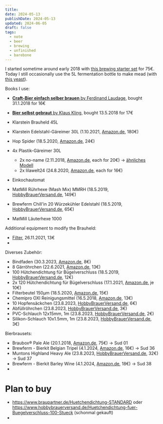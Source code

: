```yaml
---
title: 
date: 2024-05-13
publishDate: 2024-05-13
updated: 2024-06-05
draft: false
tags:
  - note
  - beer
  - brewing
  - unfinished
  - barebone
---
```


I started sometime around early 2018 with [this brewing starter set](https://www.amazon.de/gp/product/B01BFHWO9G/) for 75€. Today I still occasionally use the 5L fermentation bottle to make mead (with [this yeast](https://www.amazon.de/gp/product/B087PQ8ZKM/)).

Books I use: 
- [**Craft-Bier einfach selber brauen** by Ferdinand Laudage](https://www.amazon.de/Craft-Bier-einfach-selber-brauen-yourself/dp/3818600058/), bought 31.1.2018 for 16€
- [**Bier selbst gebraut** by Klaus Kling](https://www.amazon.de/gp/product/3895335509/), bought 13.5.2018 for 17€

- Klarstein Brauheld 45L
- Klarstein Edelstahl-Gäreimer 30L (1.10.2021, [Amazon.de](https://www.amazon.de/gp/product/B07TYPN4RJ/), 180€)
- Hop Spider (18.5.2020, [Amazon.de](https://www.amazon.de/gp/product/B07DP37CDH/), 24€)
- 4x Plastik-Gäreimer 30L
	- 2x no-name (2.11.2018, [Amazon.de](https://www.amazon.de/gp/product/B005F9UONE/), each for 20€) -> [ähnliches Modell](https://www.amazon.de/G%C3%A4reimer-G%C3%A4rr%C3%B6hrchen-Ablasshahn-G%C3%A4rbeh%C3%A4lter-Verg%C3%A4rung/dp/B0BRZZXLWM/)
	- 2x lilawelt24 (24.8.2020, [Amazon.de](https://www.amazon.de/gp/product/B01HN81FEG/), each for 16€)
- Einkochautomat
- MatMill Rührhexe (Mash Mix) MMRH (18.5.2019, [HobbyBrauerVersand.de](https://www.hobbybrauerversand.de/MattMill-Ruehrhexe-Komplettset), 149€)
- Brewferm Chill'in 20 Würzekühler Edelstahl (18.5.2019, [HobbyBrauerVersand.de](https://www.hobbybrauerversand.de/Brewferm-Chillin-20-Wuerzekuehler-Edelstahl), 65€)
- MatMill Läuterhexe 1000

Additional equipment to modify the Brauheld:
- [Filter](https://www.amazon.de/gp/product/B07CPT3JXF/), 26.11.2021, 13€
- 

Diverses Zubehör:
- Bindfaden (30.3.2023, [Amazon.de](https://www.amazon.de/gp/product/B072B81S36/), 8€)
- 8 Gärröhrchen (22.6.2021, [Amazon.de](https://www.amazon.de/gp/product/B08CD9W8SZ/), 13€)
- 100 Hütchendichtung für Bügelverschluss (18.5.2019, [HobbyBrauerVersand.de](https://www.hobbybrauerversand.de/Huetchendichtung-fuer-Buegelverschluss-100-Stueck), 12€)
- 2x 120 Hütchendichtung für Bügelverschluss (17.1.2021, [Amazon.de](https://www.amazon.de/gp/product/B08BXFTJZN/), je 10€)
- Filterbeutel 150µm (18.5.2020, [Amazon.de](https://www.amazon.de/gp/product/B014GD9JGC/), 15€)
- Chemipro OXI Reinigungsmittel (16.5.2018, [Amazon.de](https://www.amazon.de/gp/product/B01GG86U0I/), 13€)
- 10 Hopfensäckchen (23.8.2023, [HobbyBrauerVersand.de](https://www.hobbybrauerversand.de/Hopfensaeckchen-10-Stueck), 6€)
- Abfüllröhrchen (23.8.2023, [HobbyBrauerVersand.de](https://www.hobbybrauerversand.de/Abfuellroehrchen), 3€)
- PVC-Schlauch 12x15mm, 1m (23.8.2023, [HobbyBrauerVersand.de](https://www.hobbybrauerversand.de/PVC-Schlauch-12-x-15-mm), 2€)
- Silikon-Schlauch 10x1.5mm, 1m (23.8.2023, [HobbyBrauerVersand.de](https://www.hobbybrauerversand.de/Silikonschlauch-10-x-15-mm), 3€)

Bierbrausets:
- Braubox® Pale Ale (20.1.2018, [Amazon.de](https://www.amazon.de/gp/product/B01BFHWO9G/), 75€) -> Sud 01
- Brewferm - Bierkit Belgian Tripel (4.1.2024, [Amazon.de](https://www.amazon.de/gp/product/B07VPWKJPQ/), 16€) -> Sud 36
- Muntons Highland Heavy Ale (23.8.2023, [HobbyBrauerVersand.de](https://www.hobbybrauerversand.de/Muntons-Highland-Heavy-Ale-3-kg-MHD-31032024), 32€) -> Sud 37
- Brewferm - Bierkit Barley Wine (4.1.2024, [Amazon.de](https://www.amazon.de/gp/product/B07T34SN3T/), 18€) -> Sud 38
- 

# Plan to buy

- https://www.braupartner.de/Huetchendichtung-STANDARD oder https://www.hobbybrauerversand.de/Huetchendichtung-fuer-Buegelverschluss-100-Stueck (schonmal gekauft)
- 